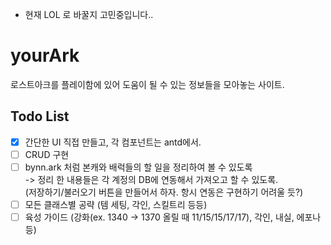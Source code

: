 - 현재 LOL 로 바꿀지 고민중입니다..

# yourArk

로스트아크를 플레이함에 있어 도움이 될 수 있는 정보들을 모아놓는 사이트.

## Todo List

- [x] 간단한 UI 직접 만들고, 각 컴포넌트는 antd에서.
- [ ] CRUD 구현
- [ ] bynn.ark 처럼 본캐와 배럭들의 할 일을 정리하여 볼 수 있도록  
      -> 정리 한 내용들은 각 계정의 DB에 연동해서 가져오고 할 수 있도록.  
      (저장하기/불러오기 버튼을 만들어서 하자. 항시 연동은 구현하기 어려울 듯?)
- [ ] 모든 클래스별 공략 (템 세팅, 각인, 스킬트리 등등)
- [ ] 육성 가이드 (강화(ex. 1340 -> 1370 올릴 때 11/15/15/17/17), 각인, 내실, 에포나 등)
